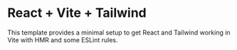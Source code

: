 # React + Vite + Tailwind

This template provides a minimal setup to get React and Tailwind working in Vite with HMR and some ESLint rules.

